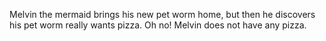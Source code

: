 Melvin the mermaid brings his new pet worm home, but then he discovers his pet worm really wants pizza.
Oh no!
Melvin does not have any pizza.
